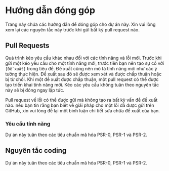 # Hướng dẫn đóng góp

Trang này chứa các hướng dẫn để đóng góp cho dự án này. Xin vui lòng
xem lại các nguyên tắc này trước khi gửi bất kỳ pull request nào.

## Pull Requests

Quá trình kéo yêu cầu khác nhau đối với các tính năng và lỗi mới. Trước khi gửi một
kéo yêu cầu cho một tính năng mới, trước tiên bạn nên tạo sự cố với
`[Đề xuất]` trong tiêu đề. Đề xuất cũng nên mô tả tính năng mới
như các ý tưởng thực hiện. Đề xuất sau đó sẽ được xem xét và được chấp thuận
hoặc bị từ chối. Khi một đề xuất được chấp thuận, một pull request có thể được tạo
triển khai tính năng mới. Kéo các yêu cầu không tuân theo nguyên tắc này
sẽ bị đóng ngay lập tức.

Pull request về lỗi có thể được gửi mà không tạo ra bất kỳ vấn đề đề xuất nào. nếu bạn
tin rằng bạn biết về giải pháp cho một lỗi đã được gửi trên GitHub,
xin vui lòng để lại một bình luận chi tiết sửa chữa đề xuất của bạn.

### Yêu cầu tính năng

Dự án này tuân theo các tiêu chuẩn mã hóa PSR-0, PSR-1 và PSR-2.

## Nguyên tắc coding

Dự án này tuân theo các tiêu chuẩn mã hóa PSR-0, PSR-1 và PSR-2.
